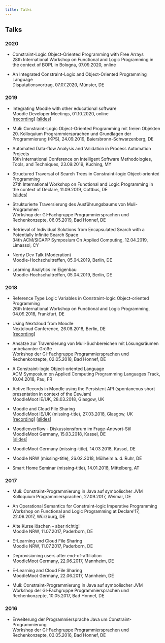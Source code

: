 ```yaml
---
title: Talks
---
```


## Talks

### 2020

* Constraint-Logic Object-Oriented Programming with Free Arrays  
  28th International Workshop on Functional and Logic Programming in the context of BOPL in Bologna, 07.09.2020, online

* An Integrated Constraint-Logic and Object-Oriented Programming Language  
  Disputationsvortrag, 07.07.2020, Münster, DE



### 2019

* Integrating Moodle with other educational software  
  Moodle Developer Meetings, 01.10.2020, online  
  \[[recording](https://moodle.org/mod/bigbluebuttonbn/view.php?id=8596)] \[[slides](https://docs.moodle.org/dev/images_dev/0/01/2019-10-devtalk-integrations.pdf)]

* Muli: Constraint-Logic Object-Oriented Programming mit freien Objekten  
  20\. Kolloquium Programmiersprachen und Grundlagen der Programmierung (KPS), 24.09.2019, Baiersbronn-Schwarzenberg, DE

* Automated Data-flow Analysis and Validation in Process Automation Projects  
  18th International Conference on Intelligent Software Methodologies, Tools, and Techniques, 23.09.2019, Kuching, MY

* Structured Traversal of Search Trees in Constraint-logic Object-oriented Programming  
  27th International Workshop on Functional and Logic Programming in the context of Declare, 11.09.2019, Cottbus, DE  
  \[[slides](https://www.declare19.de/wp-content/uploads/2019/09/Structured-Traversal-of-Search-Trees-in-Constraint-logic-Object-oriented-Programming.pdf)]

* Strukturierte Traversierung des Ausführungsbaums von Muli-Programmen  
  Workshop der GI-Fachgruppe Programmiersprachen und Rechenkonzepte, 06.05.2019, Bad Honnef, DE

* Retrieval of Individual Solutions from Encapsulated Search with a Potentially Infinite Search Space  
  34th ACM/SIGAPP Symposium On Applied Computing, 12.04.2019, Limassol, CY
  
  
* Nerdy Dev Talk (Moderation)  
  Moodle-Hochschultreffen, 05.04.2019, Berlin, DE

* Learning Analytics im Eigenbau  
  Moodle-Hochschultreffen, 05.04.2019, Berlin, DE

### 2018

* Reference Type Logic Variables in Constraint-logic Object-oriented Programming  
  26th International Workshop on Functional and Logic Programming, 04.09.2018, Frankfurt, DE

* Using Nextcloud from Moodle  
  Nextcloud Conference, 26.08.2018, Berlin, DE  
  \[[recording](https://www.youtube.com/watch?v=_sKY9FzikIQ)]

* Ansätze zur Traversierung von Muli-Suchbereichen mit Lösungsräumen unbekannter Größe  
  Workshop der GI-Fachgruppe Programmiersprachen und Rechenkonzepte, 02.05.2018, Bad Honnef, DE

* A Constraint-logic Object-oriented Language  
  ACM Symposium on Applied Computing Programming Languages Track, 10.04.2018, Pau, FR

* Active Records in Moodle using the Persistent API (spontaneous short presentation in context of the DevJam)  
  MoodleMoot IE/UK, 28.03.2018, Glasgow, UK

* Moodle and Cloud File Sharing  
  MoodleMoot IE/UK (missing-title), 27.03.2018, Glasgow, UK  
  \[[recording](https://www.youtube.com/watch?v=67N3FabV8DA)] \[[slides](https://assets.moodlemoot.org/sites/58/20180406082901/Moodle-and-Cloud-File-Sharing-%E2%80%93-Integration-with-ownCloud-and-Nextcloud-presented-by-Jan-Dageforde-Univeristy-of-Munster.pdf)]

* Moodleoverflow - Diskussionsforum im Frage-Antwort-Stil  
  MoodleMoot Germany, 15.03.2018, Kassel, DE  
  \[[slides](https://moodlemoot.moodle.de/pluginfile.php/11260/mod_data/content/24574/moodleoverflow.pdf)]

* MoodleMoot Germany (missing-title), 14.03.2018, Kassel, DE

* Moodle NRW (missing-title), 26.02.2018, Mülheim a. d. Ruhr, DE

* Smart Home Seminar (missing-title), 14.01.2018, Mittelberg, AT


### 2017


* Muli: Constraint-Programmierung in Java auf symbolischer JVM  
  Kolloquium Programmiersprachen, 27.09.2017, Weimar, DE

* An Operational Semantics for Constraint-logic Imperative Programming  
  Workshop on Functional and Logic Programming at Declare'17, 22.09.2017, Würzburg, DE

* Alte Kurse löschen – aber richtig!  
  Moodle NRW, 11.07.2017, Paderborn, DE

* E-Learning und Cloud File Sharing  
  Moodle NRW, 11.07.2017, Paderborn, DE

* Deprovisioning users after end-of-affiliation  
  MoodleMoot Germany, 22.06.2017, Mannheim, DE

* E-Learning and Cloud File Sharing  
  MoodleMoot Germany, 22.06.2017, Mannheim, DE

* Muli: Constraint-Programmierung in Java auf symbolischer JVM  
  Workshop der GI-Fachgruppe Programmiersprachen und Rechenkonzepte, 10.05.2017, Bad Honnef, DE


### 2016

* Erweiterung der Programmiersprache Java um Constraint-Programmierung  
  Workshop der GI-Fachgruppe Programmiersprachen und Rechenkonzepte, 03.05.2016, Bad Honnef, DE
